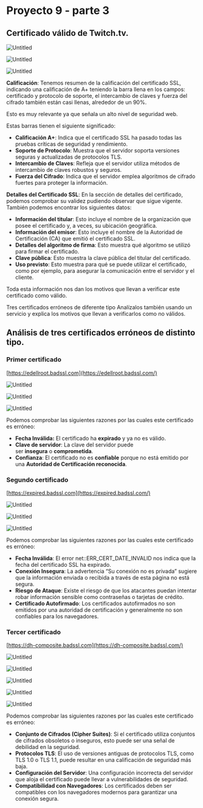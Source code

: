 # Proyecto 9 - parte 3

## Certificado válido de Twitch.tv.

![Untitled](img/parte3-0.png)

![Untitled](img/parte3-1.png)

![Untitled](img/parte3-2.png)

**Calificación**: Tenemos resumen de la calificación del certificado SSL, indicando una calificación de A+ teniendo la barra llena en los campos: certificado y protocolo de soporte, el intercambio de claves y fuerza del cifrado también están casi llenas, alrededor de un 90%.

Esto es muy relevante ya que señala un alto nivel de seguridad web.

Estas barras tienen el siguiente significado: 

- **Calificación A+**: Indica que el certificado SSL ha pasado todas las pruebas críticas de seguridad y rendimiento.
- **Soporte de Protocolo**: Muestra que el servidor soporta versiones seguras y actualizadas de protocolos TLS.
- **Intercambio de Claves**: Refleja que el servidor utiliza métodos de intercambio de claves robustos y seguros.
- **Fuerza del Cifrado**: Indica que el servidor emplea algoritmos de cifrado fuertes para proteger la información.

**Detalles del Certificado SSL**: En la sección de detalles del certificado, podemos comprobar su validez pudiendo observar que sigue vigente. También podemos encontrar los siguientes datos:

- **Información del titular**: Esto incluye el nombre de la organización que posee el certificado y, a veces, su ubicación geográfica.
- **Información del emisor**: Esto incluye el nombre de la Autoridad de Certificación (CA) que emitió el certificado SSL.
- **Detalles del algoritmo de firma**: Esto muestra qué algoritmo se utilizó para firmar el certificado.
- **Clave pública**: Esto muestra la clave pública del titular del certificado.
- **Uso previsto**: Esto muestra para qué se puede utilizar el certificado, como por ejemplo, para asegurar la comunicación entre el servidor y el cliente.

Toda esta información nos dan los motivos que llevan a verificar este certificado como válido.

Tres certificados erróneos de diferente tipo Analízalos también usando un servicio y explica los motivos que llevan a verificarlos como no válidos.

## Análisis de tres certificados erróneos de distinto tipo.

### Primer certificado
[https://edellroot.badssl.com](https://edellroot.badssl.com/)

![Untitled](img/parte3-3.png)

![Untitled](img/parte3-4.png)

![Untitled](img/parte3-5.png)

Podemos comprobar las siguientes razones por las cuales este certificado es erróneo:

- **Fecha Inválida:** El certificado ha **expirado** y ya no es válido.
- **Clave de servidor**: La clave del servidor puede ser **insegura** o **comprometida**.
- **Confianza**: El certificado no es **confiable** porque no está emitido por una **Autoridad de Certificación reconocida**.

### Segundo certificado
[https://expired.badssl.com](https://expired.badssl.com/)

![Untitled](img/parte3-6.png)

![Untitled](img/parte3-7.png)

![Untitled](img/parte3-8.png)

Podemos comprobar las siguientes razones por las cuales este certificado es erróneo:

- **Fecha Inválida**: El error net::ERR_CERT_DATE_INVALID nos indica que la fecha del certificado SSL ha expirado.
- **Conexión Insegura**: La advertencia “Su conexión no es privada” sugiere que la información enviada o recibida a través de esta página no está segura.
- **Riesgo de Ataque**: Existe el riesgo de que los atacantes puedan intentar robar información sensible como contraseñas o tarjetas de crédito.
- **Certificado Autofirmado**: Los certificados autofirmados no son emitidos por una autoridad de certificación y generalmente no son confiables para los navegadores.

### Tercer certificado

[https://dh-composite.badssl.com](https://dh-composite.badssl.com/)

![Untitled](img/parte3-9.png)

![Untitled](img/parte3-10.png)

![Untitled](img/parte3-11.png)

![Untitled](img/parte3-12.png)

![Untitled](img/parte3-13.png)

Podemos comprobar las siguientes razones por las cuales este certificado es erróneo:

- **Conjunto de Cifrados (Cipher Suites)**: Si el certificado utiliza conjuntos de cifrados obsoletos o inseguros, esto puede ser una señal de debilidad en la seguridad.
- **Protocolos TLS**: El uso de versiones antiguas de protocolos TLS, como TLS 1.0 o TLS 1.1, puede resultar en una calificación de seguridad más baja.
- **Configuración del Servidor**: Una configuración incorrecta del servidor que aloja el certificado puede llevar a vulnerabilidades de seguridad.
- **Compatibilidad con Navegadores**: Los certificados deben ser compatibles con los navegadores modernos para garantizar una conexión segura.
